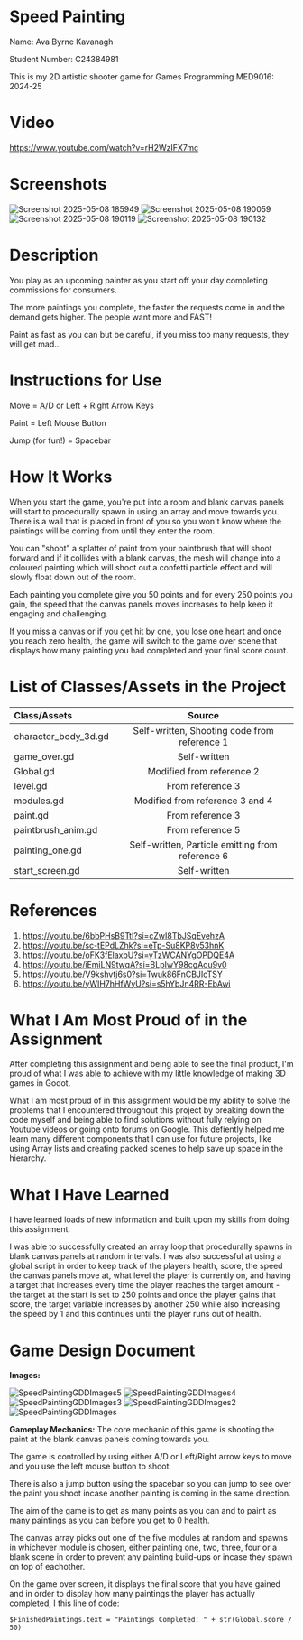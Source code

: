 # Speed Painting
Name: Ava Byrne Kavanagh

Student Number: C24384981

This is my 2D artistic shooter game for Games Programming MED9016: 2024-25
# Video
https://www.youtube.com/watch?v=rH2WzIFX7mc

# Screenshots
![Screenshot 2025-05-08 185949](https://github.com/user-attachments/assets/a03de126-511c-4ea4-91e6-bbc8ad527662) 
![Screenshot 2025-05-08 190059](https://github.com/user-attachments/assets/68ba0b93-264d-4c6a-b38c-a41ee58b681e)
![Screenshot 2025-05-08 190119](https://github.com/user-attachments/assets/5571cc81-0546-4ad5-9d6e-f1719aa223e2)
![Screenshot 2025-05-08 190132](https://github.com/user-attachments/assets/7253250c-cafd-48cb-8fff-1d0361c418ee)

# Description
You play as an upcoming painter as you start off your day completing commissions for consumers.

The more paintings you complete, the faster the requests come in and the demand gets higher. The people want more and FAST!

Paint as fast as you can but be careful, if you miss too many requests, they will get mad...
# Instructions for Use
Move = A/D or Left + Right Arrow Keys

Paint = Left Mouse Button

Jump (for fun!) = Spacebar
# How It Works
When you start the game, you're put into a room and blank canvas panels will start to procedurally spawn in using an array and move towards you. There is a wall that is placed in front of you so you won't know where the paintings will be coming from until they enter the room.

You can "shoot" a splatter of paint from your paintbrush that will shoot forward and if it collides with a blank canvas, the mesh will change into a coloured painting which will shoot out a confetti particle effect and will slowly float down out of the room.

Each painting you complete give you 50 points and for every 250 points you gain, the speed that the canvas panels moves increases to help keep it engaging and challenging.

If you miss a canvas or if you get hit by one, you lose one heart and once you reach zero health, the game will switch to the game over scene that displays how many painting you had completed and your final score count.
# List of Classes/Assets in the Project
| Class/Assets |  Source  |
|:-----|:--------:|
| character_body_3d.gd   | Self-written, Shooting code from reference 1 |
| game_over.gd   |  Self-written  |
| Global.gd   | Modified from reference 2 |
| level.gd  | From reference 3 |
| modules.gd  | Modified from reference 3 and 4 |
| paint.gd  | From reference 3 |
| paintbrush_anim.gd  | From reference 5 |
| painting_one.gd | Self-written, Particle emitting from reference 6 |
| start_screen.gd | Self-written |

# References
1. https://youtu.be/6bbPHsB9TtI?si=cZwI8TbJSqEvehzA
2. https://youtu.be/sc-tEPdLZhk?si=eTp-Su8KP8y53hnK
3. https://youtu.be/oFK3fElaxbU?si=yTzWCANYgOPDQE4A
4. https://youtu.be/iEmiLN9twqA?si=BLpIwY98cgAou9v0
5. https://youtu.be/V9kshvtj6s0?si=Twuk86FnCBJIcTSY
6. https://youtu.be/yWIH7hHfWyU?si=s5hYbJn4RR-EbAwi
# What I Am Most Proud of in the Assignment
After completing this assignment and being able to see the final product, I'm proud of what I was able to achieve with my little knowledge of making 3D games in Godot.

What I am most proud of in this assignment would be my ability to solve the problems that I encountered throughout this project by breaking down the code myself and being able to find solutions without fully relying on Youtube videos or going onto forums on Google. This defiently helped me learn many different components that I can use for future projects, like using Array lists and creating packed scenes to help save up space in the hierarchy.
# What I Have Learned
I have learned loads of new information and built upon my skills from doing this assignment.

I was able to successfully created an array loop that procedurally spawns in blank canvas panels at random intervals. I was also successful at using a global script in order to keep track of the players health, score, the speed the canvas panels move at, what level the player is currently on, and having a target that increases every time the player reaches the target amount - the target at the start is set to 250 points and once the player gains that score, the target variable increases by another 250 while also increasing the speed by 1 and this continues until the player runs out of health.

# Game Design Document
**Images:**

![SpeedPaintingGDDImages5](https://github.com/user-attachments/assets/8f7554fe-fede-4d6d-ae10-0a112495e0db)
![SpeedPaintingGDDImages4](https://github.com/user-attachments/assets/8f306010-7952-44b2-867e-8c11cedcb70c)
![SpeedPaintingGDDImages3](https://github.com/user-attachments/assets/a1d55e75-db33-44c7-9f59-c029cbe2d33d)
![SpeedPaintingGDDImages2](https://github.com/user-attachments/assets/5bedb3c1-a186-4bf3-9101-8edda39f4674)
![SpeedPaintingGDDImages](https://github.com/user-attachments/assets/704a0455-2836-4b8e-9ca7-bb4ab6cf0195)

**Gameplay Mechanics:**
The core mechanic of this game is shooting the paint at the blank canvas panels coming towards you.

The game is controlled by using either A/D or Left/Right arrow keys to move and you use the left mouse button to shoot.

There is also a jump button using the spacebar so you can jump to see over the paint you shoot incase another painting is coming in the same direction.

The aim of the game is to get as many points as you can and to paint as many paintings as you can before you get to 0 health.

The canvas array picks out one of the five modules at random and spawns in whichever module is chosen, either painting one, two, three, four or a blank scene in order to prevent any painting build-ups or incase they spawn on top of eachother.

On the game over screen, it displays the final score that you have gained and in order to display how many paintings the player has actually completed, I this line of code:

``$FinishedPaintings.text = "Paintings Completed: " + str(Global.score / 50)``

